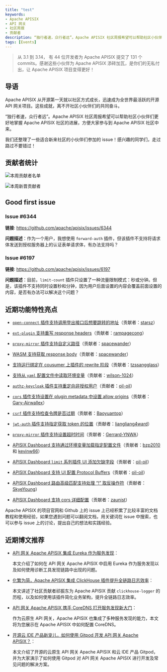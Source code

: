 ```yaml
---
title: "test"
keywords: 
- Apache APISIX
- API 网关
- 社区周报
- 贡献者
description: “独行者速，众行者远”。Apache APISIX 社区周报希望可以帮助社区小伙伴们更好地掌握 Apache APISIX 社区的每周进展，方便大家参与到 Apache APISIX 社区中来。
tags: [Events]
---
```


> 从 3.1 到 3.14， 有 44 位开发者为 Apache APISIX 提交了 131 个 commits。感谢这些小伙伴为 Apache APISIX 添砖加瓦，是你们的无私付出，让 Apache APISIX 项目变得更好！

<!--truncate-->

## 导语

Apache APISIX 从开源第一天就以社区方式成长，迅速成为全世界最活跃的开源 API 网关项目。这些成就，离不开社区小伙伴们的共同奋斗。

“独行者速，众行者远”。Apache APISIX 社区周报希望可以帮助社区小伙伴们更好地掌握 Apache APISIX 社区的进展，方便大家参与到 Apache APISIX 社区中来。

我们还整理了一些适合新来社区的小伙伴们参加的 issue！感兴趣的同学们，走过路过不要错过！

## 贡献者统计

![本周贡献者名单](https://static.apiseven.com/202108/1647397912423-73900fe5-8155-4a3f-b609-79bf224ad7e1.jpg)

![本周新晋贡献者](https://static.apiseven.com/202108/1647397912442-b726a867-fc81-45a6-bea1-c45beb71068f.png)

## Good first issue

### Issue #6344

**链接**: https://github.com/apache/apisix/issues/6344

**问题描述**：作为一个用户，我想使用 `forward-auth` 插件，但该插件不支持将请求体发送到授权服务器上的认证表单请求体，有办法支持吗？

### Issue #6197

**链接**: https://github.com/apache/apisix/issues/6197

**问题描述**：目前，`limit-count` 插件只设置了一种流量限制模式：秒或分钟。但是，该插件不支持同时设置秒和分钟，因为用户后面设置的内容会覆盖前面设置的内容，是否有办法可以解决这个问题？

## 近期功能特性亮点

- [`open-connect` 插件支持调用登出接口后想要跳转的地址](https://github.com/apache/apisix/pull/6455)（贡献者：[starsz](https://github.com/starsz)）

- [`ext-plugin` 支持重写 response headers](https://github.com/apache/apisix/pull/6426)（贡献者：[rampagecong](https://github.com/rampagecong)）

- [`proxy-mirror` 插件支持自定义路径](https://github.com/apache/apisix/pull/6506)（贡献者：[spacewander](https://github.com/spacewander)）

- [WASM 支持获取 response body](https://github.com/apache/apisix/pull/6514)（贡献者：[spacewander](https://github.com/spacewander)）

- [支持运行绑定在 cousumer 上插件的 rewrite 阶段](https://github.com/apache/apisix/pull/6502)（贡献者：[tzssangglass](https://github.com/tzssangglass)）

- [支持从 `yaml` 配置文件中读取环境变量](https://github.com/apache/apisix/pull/6505)（贡献者：[wilson-1024](https://github.com/wilson-1024)）

- [`authz-keycloak` 插件支持重定向非授权用户](https://github.com/apache/apisix/pull/6485)（贡献者：[oil-oil](https://github.com/oil-oil)）

- [`cors` 插件支持设置在 plugin metadata 中设置 allow origins](https://github.com/apache/apisix/pull/6546)（贡献者：[Gary-Airwallex](https://github.com/Gary-Airwallex)）

- [`csrf` 插件支持检查令牌是否过期](https://github.com/apache/apisix/pull/6201)（贡献者：[Baoyuantop](https://github.com/Baoyuantop)）

- [`jwt-auth` 插件支持指定获取 token 的位置](https://github.com/apache/apisix/pull/6561)（贡献者：[liangliang4ward](https://github.com/liangliang4ward)）

- [`proxy-mirror` 插件支持设置超时时间](https://github.com/apache/apisix/pull/6562)（贡献者：[Gerrard-YNWA](https://github.com/Gerrard-YNWA)）

- [APISIX Dashboard 支持通过环境变量加载指定配置文件](https://github.com/apache/apisix-dashboard/pull/2293)（贡献者：[bzp2010](https://github.com/bzp2010) 和 [kevinw66](https://github.com/kevinw66)）

- [APISIX Dashboard `limit` 系列插件 UI 添加欠缺字段](https://github.com/apache/apisix-dashboard/pull/2312)（贡献者：[oil-oil](https://github.com/oil-oil)）

- [APISIX Dashboard 支持 UI 配置 Protocol Buffers](https://github.com/apache/apisix-dashboard/pull/2320)（贡献者：[oil-oil](https://github.com/oil-oil)）

- [APISIX Dashboard 路由高级匹配支持处理 “!” 取反操作符](https://github.com/apache/apisix-dashboard/pull/2364)（贡献者：[SkyeYoung](https://github.com/SkyeYoung)）

- [APISIX Dashboard 支持 cors 详细配置](https://github.com/apache/apisix-dashboard/pull/2341)（贡献者：[zaunist](https://github.com/zaunist)）

Apache APISIX 的项目官网和 Github 上的 issue 上已经积累了比较丰富的文档教程和使用经验，如果您遇到问题可以翻阅文档，用关键词在 issue 中搜索，也可以参与 issue 上的讨论，提出自己的想法和实践经验。

## 近期博文推荐

- [API 网关 Apache APISIX 集成 Eureka 作为服务发现](https://apisix.apache.org/zh/blog/2022/03/05/apisix-integration-eureka-service-discovery/)：

  本文介绍了如何在 API 网关 Apache APISIX 中启用 Eureka 作为服务发现以及如何使用诊断工具发现链路中出现的问题。

- [化繁为简，Apache APISIX 集成 ClickHouse 插件提升全链路日志效率](https://apisix.apache.org/zh/blog/2022/03/04/apigateway-clickhouse-makes-logging-easier)：

  本文讲述了社区贡献者祁振东为 Apache APISIX 贡献 `clickhouse-logger` 的历程，以及如何使用该插件简化业务架构，提升全链路日志效率。

- [API 网关 Apache APISIX 携手 CoreDNS 打开服务发现新大门](https://apisix.apache.org/zh/blog/2022/03/04/apisix-uses-coredns-enable-service-discovery)：

  作为云原生 API 网关，Apache APISIX 也集成了多种服务发现的能力，本文将为您展示在 Apache APISIX 中如何配置 CoreDNS。

- [开源云 IDE 产品新宠儿，如何使用 Gitpod 开发 API 网关 Apache APISIX？](https://apisix.apache.org/zh/blog/2022/03/03/develop-apisix-with-gitpod)：

  本文介绍了开源的云原生 API 网关 Apache APISIX 和云 IDE 产品 Gitpod，并为大家演示了如何使用 Gitpod 对 API 网关 Apache APISIX 进行开发及常见问题的解决方案。

